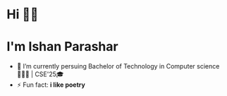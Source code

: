 # Hi 👋🏻
# I'm Ishan Parashar

- 🔭 I’m currently persuing Bachelor of Technology in Computer science 👨🏻‍💻 | CSE'25🎓
- ⚡ Fun fact: **i like poetry**
<!--
- 🌱 I’m currently learning ...
- 👯 I’m looking to collaborate on ...
- 🤔 I’m looking for help with ...
- 💬 Ask me about ...
- 📫 How to reach me: ...
- 😄 Pronouns: ...
-->
